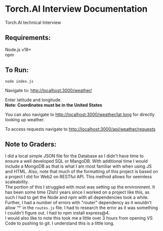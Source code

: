 # Torch.AI Interview Documentation
Torch.AI technical Interview


## Requirements:
Node.js v18+ <br>
npm

## To Run:
`node index.js`

Navigate to: <http://localhost:3000/weather/>

Enter latitude and longitude.<br>
**Note: Coordinates must be in the United States**

You can also navigate to <http://localhost:3000/weather/lat,long> for directly looking up weather.

To access requests navigate to <http://localhost:3000/api/weather/requests>

## Note to Graders:
I did a local simple JSON file for the Database as I didn't have time to ensure a well developed SQL or MangoDB. With additional time I would include a MongoDB as that is what I am most familiar with when using JS and HTML. Also, note that much of the formatting of this project is based on a project I did for Web2 on RESTful API. This method allows for seemless scaleability. <br>
The portion of this I struggled with most was setting up the environment. It has been some time (2ish) years since I worked on a project like this, as such I had to get the Node and npm with all dependencies took a while. Further, I had a number of errors with "router" dependency as it wouldn't allow '*' in the `routes.js` file. I had to research the error as it was something I couldn't figure out. I had to npm install express@4. <br>
I would also like to note this took me a little over 3 hours from opening VS Code to pushing to git. I understand this is a little long. <br>


